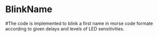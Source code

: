 # BlinkName
#The code is implemented to blink a first name in morse code formate according to given delays and levels of LED sensitivities.
